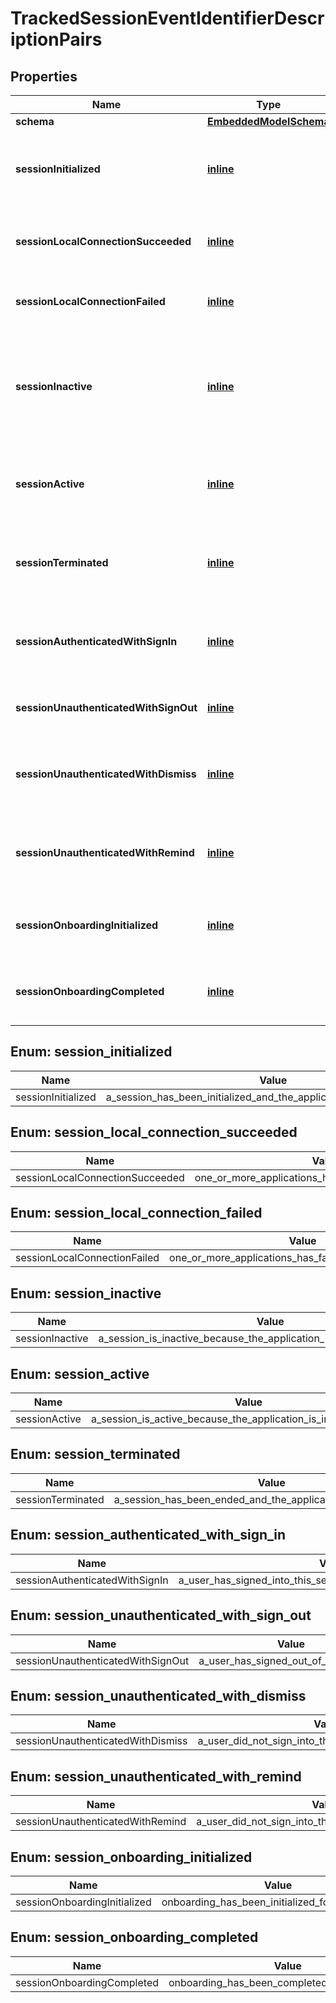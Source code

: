 
# TrackedSessionEventIdentifierDescriptionPairs

## Properties
Name | Type | Description | Notes
------------ | ------------- | ------------- | -------------
**schema** | [**EmbeddedModelSchema**](EmbeddedModelSchema) |  |  [optional]
**sessionInitialized** | [**inline**](#sessioninitialized) | The key value pair for an application being opened. |  [optional]
**sessionLocalConnectionSucceeded** | [**inline**](#sessionlocalconnectionsucceeded) | There was a successful connection locally |  [optional]
**sessionLocalConnectionFailed** | [**inline**](#sessionlocalconnectionfailed) | There was a failed connection locally |  [optional]
**sessionInactive** | [**inline**](#sessioninactive) | If the current application is in the background or not, could also be minimized. |  [optional]
**sessionActive** | [**inline**](#sessionactive) | If the application has been brought to the forground. |  [optional]
**sessionTerminated** | [**inline**](#sessionterminated) | If the user has closed the application, thus ending the session. |  [optional]
**sessionAuthenticatedWithSignIn** | [**inline**](#sessionauthenticatedwithsignin) | A user has signed into this session with a an external account |  [optional]
**sessionUnauthenticatedWithSignOut** | [**inline**](#sessionunauthenticatedwithsignout) | A user has signed out of this session |  [optional]
**sessionUnauthenticatedWithDismiss** | [**inline**](#sessionunauthenticatedwithdismiss) | A user did not sign into the session with a dismissal |  [optional]
**sessionUnauthenticatedWithRemind** | [**inline**](#sessionunauthenticatedwithremind) | A user did not sign into the session with a reminder |  [optional]
**sessionOnboardingInitialized** | [**inline**](#sessiononboardinginitialized) | Onboarding has been initialized for this session |  [optional]
**sessionOnboardingCompleted** | [**inline**](#sessiononboardingcompleted) | Onboarding has been completed for this session |  [optional]


<a id="SessionInitialized"></a>
## Enum: session_initialized
Name | Value
---- | -----
sessionInitialized | a_session_has_been_initialized_and_the_application_has_been_opened


<a id="SessionLocalConnectionSucceeded"></a>
## Enum: session_local_connection_succeeded
Name | Value
---- | -----
sessionLocalConnectionSucceeded | one_or_more_applications_has_successfully_connected


<a id="SessionLocalConnectionFailed"></a>
## Enum: session_local_connection_failed
Name | Value
---- | -----
sessionLocalConnectionFailed | one_or_more_applications_has_failed_to_connect_locally


<a id="SessionInactive"></a>
## Enum: session_inactive
Name | Value
---- | -----
sessionInactive | a_session_is_inactive_because_the_application_is_not_in_the_foreground


<a id="SessionActive"></a>
## Enum: session_active
Name | Value
---- | -----
sessionActive | a_session_is_active_because_the_application_is_in_the_foreground


<a id="SessionTerminated"></a>
## Enum: session_terminated
Name | Value
---- | -----
sessionTerminated | a_session_has_been_ended_and_the_application_has_been_closed


<a id="SessionAuthenticatedWithSignIn"></a>
## Enum: session_authenticated_with_sign_in
Name | Value
---- | -----
sessionAuthenticatedWithSignIn | a_user_has_signed_into_this_session_with_a_an_external_account


<a id="SessionUnauthenticatedWithSignOut"></a>
## Enum: session_unauthenticated_with_sign_out
Name | Value
---- | -----
sessionUnauthenticatedWithSignOut | a_user_has_signed_out_of_this_session


<a id="SessionUnauthenticatedWithDismiss"></a>
## Enum: session_unauthenticated_with_dismiss
Name | Value
---- | -----
sessionUnauthenticatedWithDismiss | a_user_did_not_sign_into_the_session_with_a_dismissal


<a id="SessionUnauthenticatedWithRemind"></a>
## Enum: session_unauthenticated_with_remind
Name | Value
---- | -----
sessionUnauthenticatedWithRemind | a_user_did_not_sign_into_the_session_with_a_reminder


<a id="SessionOnboardingInitialized"></a>
## Enum: session_onboarding_initialized
Name | Value
---- | -----
sessionOnboardingInitialized | onboarding_has_been_initialized_for_this_session


<a id="SessionOnboardingCompleted"></a>
## Enum: session_onboarding_completed
Name | Value
---- | -----
sessionOnboardingCompleted | onboarding_has_been_completed_for_this_session



